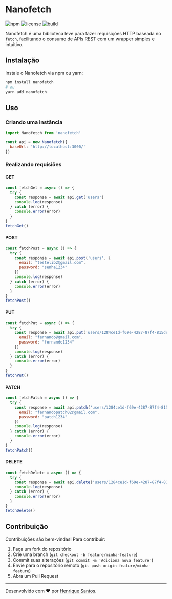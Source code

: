 # Nanofetch

![npm](https://img.shields.io/npm/v/nanofetch)
![license](https://img.shields.io/npm/l/nanofetch)
![build](https://img.shields.io/github/actions/workflow/status/seu-usuario/nanofetch/ci.yml)

Nanofetch é uma biblioteca leve para fazer requisições HTTP baseada no `fetch`, facilitando o consumo de APIs REST com um wrapper simples e intuitivo.

## Instalação

Instale o Nanofetch via npm ou yarn:

```sh
npm install nanofetch
# ou
yarn add nanofetch
```

## Uso

### Criando uma instância

```javascript
import Nanofetch from 'nanofetch'

const api = new Nanofetch({
  baseUrl: 'http://localhost:3000/'
})
```

### Realizando requisiões

#### GET
```javascript
const fetchGet = async () => {
  try {
    const response = await api.get('users')
    console.log(response)
  } catch (error) {
    console.error(error)
  }
}
fetchGet()
```

#### POST
```javascript
const fetchPost = async () => {
  try {
    const response = await api.post('users', {
      email: "testelib2@gmail.com",
      password: "senha1234"
    })
    console.log(response)
  } catch (error) {
    console.error(error)
  }
}
fetchPost()
```

#### PUT
```javascript
const fetchPut = async () => {
  try {
    const response = await api.put('users/1284ce1d-f69e-4287-87f4-815de61cbc22', {
      email: "fernando@gmail.com",
      password: "fernando1234"
    })
    console.log(response)
  } catch (error) {
    console.error(error)
  }
}
fetchPut()
```

#### PATCH
```javascript
const fetchPatch = async () => {
  try {
    const response = await api.patch('users/1284ce1d-f69e-4287-87f4-815de61cbc22', {
      email: "fernandopatch02@gmail.com",
      password: "patch1234"
    })
    console.log(response)
  } catch (error) {
    console.error(error)
  }
}
fetchPatch()
```

#### DELETE
```javascript
const fetchDelete = async () => {
  try {
    const response = await api.delete('users/1284ce1d-f69e-4287-87f4-815de61cbc22')
    console.log(response)
  } catch (error) {
    console.error(error)
  }
}
fetchDelete()
```

## Contribuição

Contribuições são bem-vindas! Para contribuir:
1. Faça um fork do repositório
2. Crie uma branch (`git checkout -b feature/minha-feature`)
3. Commit suas alterações (`git commit -m 'Adiciona nova feature'`)
4. Envie para o repositório remoto (`git push origin feature/minha-feature`)
5. Abra um Pull Request

---

Desenvolvido com ❤️ por [Henrique Santos](https://github.com/henriquesantosdev).
